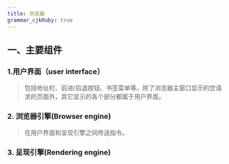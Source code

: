 ```yaml
---
title: 浏览器
grammar_cjkRuby: true
---
```


## 一、主要组件

### 1.用户界面（user interface）
>包括地址栏、前进/后退按钮、书签菜单等。除了浏览器主窗口显示的您请求的页面外，其它显示的各个部分都属于用户界面。

### 2. 浏览器引擎(Browser engine) 
>在用户界面和呈现引擎之间传送指令。

### 3. 呈现引擎(Rendering engine) 